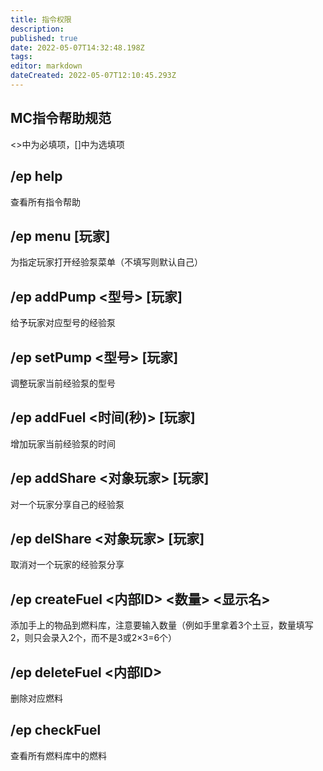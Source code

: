 ```yaml
---
title: 指令权限
description: 
published: true
date: 2022-05-07T14:32:48.198Z
tags: 
editor: markdown
dateCreated: 2022-05-07T12:10:45.293Z
---
```


## MC指令帮助规范
<>中为必填项，[]中为选填项
## /ep help 
查看所有指令帮助
## /ep menu [玩家] 
为指定玩家打开经验泵菜单（不填写则默认自己）
## /ep addPump <型号> [玩家] 
给予玩家对应型号的经验泵
## /ep setPump <型号> [玩家] 
调整玩家当前经验泵的型号
## /ep addFuel <时间(秒)> [玩家] 
增加玩家当前经验泵的时间
## /ep addShare <对象玩家> [玩家] 
对一个玩家分享自己的经验泵
## /ep delShare <对象玩家> [玩家] 
取消对一个玩家的经验泵分享
## /ep createFuel <内部ID> <数量> <显示名> 
添加手上的物品到燃料库，注意要输入数量（例如手里拿着3个土豆，数量填写2，则只会录入2个，而不是3或2×3=6个）
## /ep deleteFuel <内部ID> 
删除对应燃料
## /ep checkFuel 
查看所有燃料库中的燃料